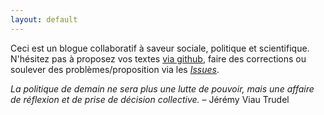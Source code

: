 ```yaml
---
layout: default
---
```




Ceci est un blogue collaboratif à saveur sociale, politique et scientifique. N'hésitez pas à proposez vos textes [via github](https://github.com/jvtrudel/reflexion-collective), faire des corrections ou soulever des problèmes/proposition via les [*Issues*](https://github.com/jvtrudel/reflexion-collective/issues).   

*La politique de demain ne sera plus une lutte de pouvoir, mais une affaire de réflexion et de prise de décision collective.* – Jérémy Viau Trudel
